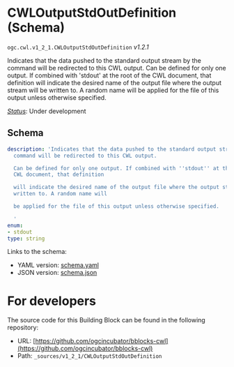
# CWLOutputStdOutDefinition (Schema)

`ogc.cwl.v1_2_1.CWLOutputStdOutDefinition` *v1.2.1*

Indicates that the data pushed to the standard output stream by the command will be redirected to this CWL output.
Can be defined for only one output. If combined with 'stdout' at the root of the CWL document, that definition
will indicate the desired name of the output file where the output stream will be written to. A random name will
be applied for the file of this output unless otherwise specified.


[*Status*](http://www.opengis.net/def/status): Under development

## Schema

```yaml
description: 'Indicates that the data pushed to the standard output stream by the
  command will be redirected to this CWL output.

  Can be defined for only one output. If combined with ''stdout'' at the root of the
  CWL document, that definition

  will indicate the desired name of the output file where the output stream will be
  written to. A random name will

  be applied for the file of this output unless otherwise specified.

  '
enum:
- stdout
type: string

```

Links to the schema:

* YAML version: [schema.yaml](https://ogcincubator.github.io/bblocks-cwl/build/annotated/cwl/v1_2_1/CWLOutputStdOutDefinition/schema.json)
* JSON version: [schema.json](https://ogcincubator.github.io/bblocks-cwl/build/annotated/cwl/v1_2_1/CWLOutputStdOutDefinition/schema.yaml)


# For developers

The source code for this Building Block can be found in the following repository:

* URL: [https://github.com/ogcincubator/bblocks-cwl](https://github.com/ogcincubator/bblocks-cwl)
* Path: `_sources/v1_2_1/CWLOutputStdOutDefinition`

